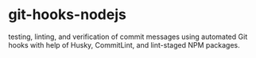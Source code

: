 # git-hooks-nodejs

testing, linting, and verification of commit messages using automated Git hooks with help of Husky, CommitLint, and lint-staged NPM packages. 

